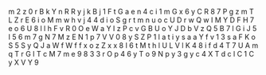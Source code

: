 
 m 2 z 0 r B k Y n R R y j k B j 1 F t G a e n 4 c i 1 m G x 6 y C R 8 7 P g z m T L Z r E 6 i o M m w h v j 4 4 d i o S g r t m n u o c U D r w Q w I M Y D F H 7 e o 6 U 8 l l h F v R 0 O e W a Y I z P c v G B U o Y J D b V z Q 5 B 7 l G i J 5 I 5 6 m 7 g N 7 M z E N 1 p 7 V V 0 8 y S Z P 1 l a t i y s a a Y f v 1 3 s a F K o S 5 S y Q J a W f W f f x o z Z x x 8 I 6 t M t h l U L V l K 4 8 i f d 4 T 7 U A m q T r G I T c M 7 m e 9 8 3 3 r O p 4 6 y T o 9 N p y 3 g y c 4 X T d c l C 1 C y X V Y 9